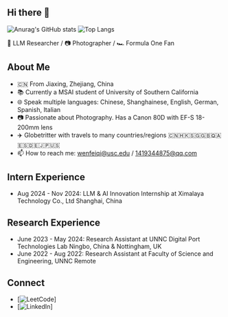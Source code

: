 ## Hi there 👋

<!--
**Manfredss/Manfredss** is a ✨ _special_ ✨ repository because its `README.md` (this file) appears on your GitHub profile.

Here are some ideas to get you started:
-->
![Anurag's GitHub stats](https://github-readme-stats.vercel.app/api?username=Manfredss&show_icons=true&theme=radical)
![Top Langs](https://github-readme-stats.vercel.app/api/top-langs/?username=Manfredss&layout=compact)

🤖 LLM Researcher / 📷 Photographer / 🏎️ Formula One Fan

## About Me
- 🇨🇳 From Jiaxing, Zhejiang, China
- 📚 Currently a MSAI student of University of Southern California
- 🌐 Speak multiple languages: Chinese, Shanghainese, English, German, Spanish, Italian
- 📷 Passionate about Photography. Has a Canon 80D with EF-S 18-200mm lens
- ✈️ Globetritter with travels to many countries/regions 🇨🇳🇭🇰🇸🇬🇬🇧🇶🇦🇪🇸🇩🇪🇯🇵🇺🇸
- 📫 How to reach me: wenfeiqi@usc.edu / 1419344875@qq.com

## Intern Experience
- Aug 2024 - Nov 2024: LLM & AI Innovation Internship at Ximalaya Technology Co., Ltd  Shanghai, China

## Research Experience
- June 2023 - May 2024: Research Assistant at UNNC Digital Port Technologies Lab  Ningbo, China & Nottingham, UK
- June 2022 - Aug 2022: Research Assistant at Faculty of Science and Engineering, UNNC  Remote

## Connect
- [![LeetCode](https://static.is26.com/tmp/icons/leetcode.svg)]
- [![LinkedIn](https://static.is26.com/tmp/icons/linkedin.svg)]
